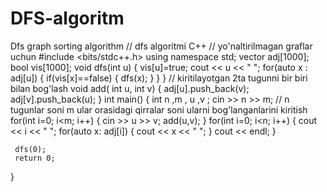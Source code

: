# DFS-algoritm
Dfs graph sorting algorithm
// dfs algoritmi C++
// yo'naltirilmagan graflar uchun
#include <bits/stdc++.h>
using namespace std;
vector<int> adj[1000];
bool vis[1000];
void dfs(int u)
{
    vis[u]=true;
    cout << u << " ";
    for(auto x : adj[u])
    {
        if(vis[x]==false)
        {
           dfs(x);
        }
    }
}
//  kiritilayotgan 2ta tugunni bir biri bilan bog'lash
void add( int u, int v)
{
    adj[u].push_back(v);
    adj[v].push_back(u);
}
int main()
{
    int n ,m , u ,v ;
     cin >> n >> m;
     // n tugunlar soni m ular orasidagi qirralar soni ularni bog'langanlarini kiritish
     for(int i=0; i<m; i++)
     {
         cin >> u >> v;
         add(u,v);
     }
     for(int i=0; i<n; i++)
     {
         cout << i << " ";
         for(auto x: adj[i])
         {
             cout << x << " ";
         }
          cout << endl;
     }
     
     dfs(0);
     return 0;
}
